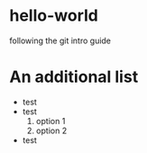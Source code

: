 # hello-world
following the git intro guide

# An additional list
- test
- test
  1. option 1
  2. option 2
- test
